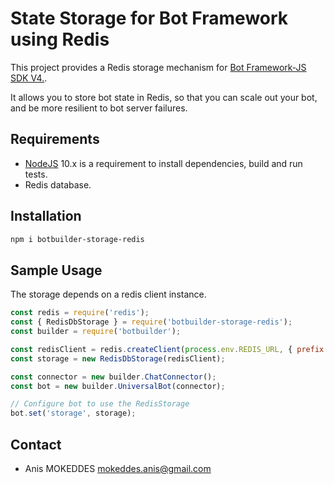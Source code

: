 # State Storage for Bot Framework using Redis

This project provides a Redis storage mechanism for [Bot Framework-JS SDK V4.](https://github.com/Microsoft/botbuilder-js).

It allows you to store bot state in Redis, so that you can scale out your bot, and be more resilient to bot server failures.

## Requirements

- [NodeJS](https://nodejs.org/en/) 10.x is a requirement to install dependencies, build and run tests.
- Redis database.

## Installation

```bash
npm i botbuilder-storage-redis
```

## Sample Usage

The storage depends on a redis client instance.

```JavaScript
const redis = require('redis');
const { RedisDbStorage } = require('botbuilder-storage-redis');
const builder = require('botbuilder');

const redisClient = redis.createClient(process.env.REDIS_URL, { prefix: 'bot-storage:' });
const storage = new RedisDbStorage(redisClient);

const connector = new builder.ChatConnector();
const bot = new builder.UniversalBot(connector);

// Configure bot to use the RedisStorage
bot.set('storage', storage);
```

## Contact

- Anis MOKEDDES <mokeddes.anis@gmail.com>
